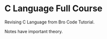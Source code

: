 # C Language Full Course

Revising C Language from Bro Code Tutorial.

Notes have important theory.
